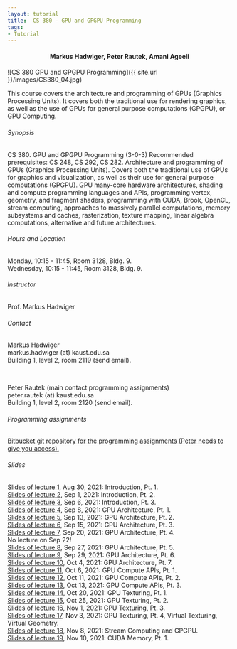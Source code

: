 ```yaml
---
layout: tutorial
title:  CS 380 - GPU and GPGPU Programming
tags:
- Tutorial
---
```

<div style='text-align: center;'>
<h4> Markus Hadwiger, Peter Rautek, Amani Ageeli </h4>
</div>

![CS 380 GPU and GPGPU Programming]({{ site.url }}/images/CS380_04.jpg)

This course covers the architecture and programming of GPUs (Graphics Processing Units). It covers both the traditional use for rendering graphics, as well as the use of GPUs for general purpose computations (GPGPU), or GPU Computing.

###### Synopsis

CS 380. GPU and GPGPU Programming (3-0-3) Recommended prerequisites: CS 248, CS 292, CS 282. Architecture and programming of GPUs (Graphics Processing Units). Covers both the traditional use of GPUs for graphics and visualization, as well as their use for general purpose computations (GPGPU). GPU many-core hardware architectures, shading and compute programming languages and APIs, programming vertex, geometry, and fragment shaders, programming with CUDA, Brook, OpenCL, stream computing, approaches to massively parallel computations, memory subsystems and caches, rasterization, texture mapping, linear algebra computations, alternative and future architectures.

###### Hours and Location

Monday, 10:15 - 11:45, Room 3128, Bldg. 9.<br/>
Wednesday, 10:15 - 11:45, Room 3128, Bldg. 9.

###### Instructor

Prof. Markus Hadwiger

###### Contact

Markus Hadwiger<br/>
markus.hadwiger (at) kaust.edu.sa <br/>
Building 1, level 2, room 2119 (send email). <br/>

<br/>

Peter Rautek (main contact programming assignments)<br/>
peter.rautek (at) kaust.edu.sa<br/>
Building 1, level 2, room 2120 (send email).

###### Programming assignments

<a href="https://bitbucket.org/rautek/cs380-2021/src/master/" target="_blank">Bitbucket git repository for the programming assignments (Peter needs to give you access).</a>


###### Slides

<a href="/teaching/CS380/CS380_fall2021_lecture_01.pdf">Slides of lecture 1</a>, Aug 30, 2021: Introduction, Pt. 1.<br>
<a href="/teaching/CS380/CS380_fall2021_lecture_02.pdf">Slides of lecture 2</a>, Sep 1, 2021: Introduction, Pt. 2.<br>
<a href="/teaching/CS380/CS380_fall2021_lecture_03.pdf">Slides of lecture 3</a>, Sep 6, 2021: Introduction, Pt. 3.<br>
<a href="/teaching/CS380/CS380_fall2021_lecture_04.pdf">Slides of lecture 4</a>, Sep 8, 2021: GPU Architecture, Pt. 1.<br>
<a href="/teaching/CS380/CS380_fall2021_lecture_05.pdf">Slides of lecture 5</a>, Sep 13, 2021: GPU Architecture, Pt. 2.<br>
<a href="/teaching/CS380/CS380_fall2021_lecture_06.pdf">Slides of lecture 6</a>, Sep 15, 2021: GPU Architecture, Pt. 3.<br>
<a href="/teaching/CS380/CS380_fall2021_lecture_07.pdf">Slides of lecture 7</a>, Sep 20, 2021: GPU Architecture, Pt. 4.<br>
No lecture on Sep 22!<br>
<a href="/teaching/CS380/CS380_fall2021_lecture_08.pdf">Slides of lecture 8</a>, Sep 27, 2021: GPU Architecture, Pt. 5.<br>
<a href="/teaching/CS380/CS380_fall2021_lecture_09.pdf">Slides of lecture 9</a>, Sep 29, 2021: GPU Architecture, Pt. 6.<br>
<a href="/teaching/CS380/CS380_fall2021_lecture_10.pdf">Slides of lecture 10</a>, Oct 4, 2021: GPU Architecture, Pt. 7.<br>
<a href="/teaching/CS380/CS380_fall2021_lecture_11.pdf">Slides of lecture 11</a>, Oct 6, 2021: GPU Compute APIs, Pt. 1.<br>
<a href="/teaching/CS380/CS380_fall2021_lecture_12.pdf">Slides of lecture 12</a>, Oct 11, 2021: GPU Compute APIs, Pt. 2.<br>
<a href="/teaching/CS380/CS380_fall2021_lecture_13.pdf">Slides of lecture 13</a>, Oct 13, 2021: GPU Compute APIs, Pt. 3.<br>
<a href="/teaching/CS380/CS380_fall2021_lecture_14.pdf">Slides of lecture 14</a>, Oct 20, 2021: GPU Texturing, Pt. 1.<br>
<a href="/teaching/CS380/CS380_fall2021_lecture_15.pdf">Slides of lecture 15</a>, Oct 25, 2021: GPU Texturing, Pt. 2.<br>
<a href="/teaching/CS380/CS380_fall2021_lecture_16.pdf">Slides of lecture 16</a>, Nov 1, 2021: GPU Texturing, Pt. 3.<br>
<a href="/teaching/CS380/CS380_fall2021_lecture_17.pdf">Slides of lecture 17</a>, Nov 3, 2021: GPU Texturing, Pt. 4, Virtual Texturing, Virtual Geometry.<br>
<a href="/teaching/CS380/CS380_fall2021_lecture_18.pdf">Slides of lecture 18</a>, Nov 8, 2021: Stream Computing and GPGPU.<br>
<a href="/teaching/CS380/CS380_fall2021_lecture_19.pdf">Slides of lecture 19</a>, Nov 10, 2021: CUDA Memory, Pt. 1.<br>
